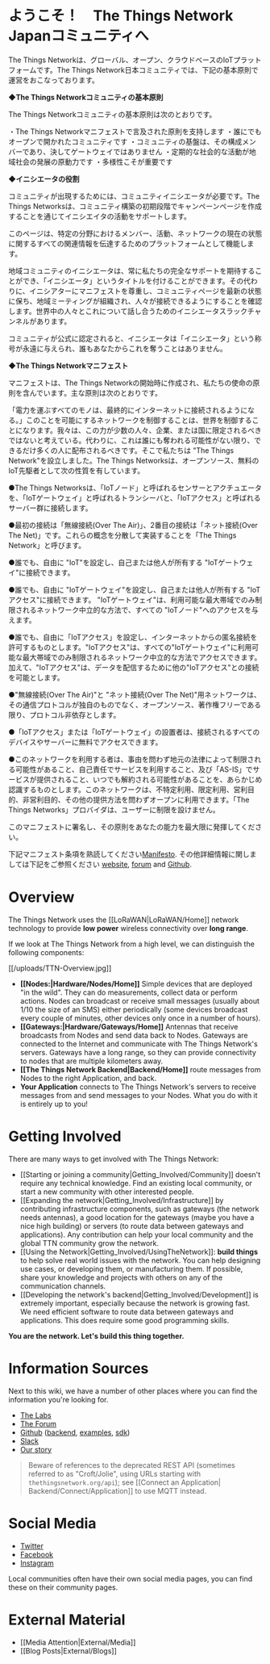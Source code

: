 # ようこそ！　The Things Network Japanコミュニティへ

The Things Networkは、グローバル、オープン、クラウドベースのIoTプラットフォームです。The Things Network日本コミュニティでは、下記の基本原則で運営をおこなっております。

◆**The Things Networkコミュニティの基本原則**

The Things Networkコミュニティの基本原則は次のとおりです。

・The Things Networkマニフェストで言及された原則を支持します
・誰にでもオープンで開かれたコミュニティです
・コミュニティの基盤は、その構成メンバーであり、決してゲートウェイではありません
・定期的な社会的な活動が地域社会の発展の原動力です
・多様性こそが重要です

◆**イニシエータの役割**

コミュニティが出現するためには、コミュニティイニシエータが必要です。The Things Networksは、コミュニティ構築の初期段階でキャンペーンページを作成することを通じてイニシエイタの活動をサポートします。

このページは、特定の分野におけるメンバー、活動、ネットワークの現在の状態に関するすべての関連情報を伝達するためのプラットフォームとして機能します。

地域コミュニティのイニシエータは、常に私たちの完全なサポートを期待することができ、「イニシエータ」というタイトルを付けることができます。その代わりに、イニシアターにマニフェストを尊重し、コミュニティページを最新の状態に保ち、地域ミーティングが組織され、人々が接続できるようにすることを確認します。世界中の人々とこれについて話し合うためのイニシエータスラックチャンネルがあります。

コミュニティが公式に認定されると、イニシエータは「イニシエータ」という称号が永遠に与えられ、誰もあなたからこれを奪うことはありません。

◆**The Things Networkマニフェスト**

マニフェストは、The Things Networkの開始時に作成され、私たちの使命の原則を含んでいます。主な原則は次のとおりです。

「電力を運ぶすべてのモノは、最終的にインターネットに接続されるようになる。」このことを可能にするネットワークを制御することは、世界を制御することになります。我々は、この力が少数の人々、企業、または国に限定されるべきではないと考えている。代わりに、これは誰にも奪われる可能性がない限り、できるだけ多くの人に配布されるべきです。そこで私たちは "The Things Network"を設立しました。The Things Networksは、オープンソース、無料のIoT先駆者として次の性質を有しています。

●The Things Networksは、「IoTノード」と呼ばれるセンサーとアクチュエータを、「IoTゲートウェイ」と呼ばれるトランシーバと、「IoTアクセス」と呼ばれるサーバー群に接続します。

●最初の接続は「無線接続(Over The Air)」、2番目の接続は「ネット接続(Over The Net)」です。これらの概念を分散して実装することを「The Things Network」と呼びます。

●誰でも、自由に "IoT"を設定し、自己または他人が所有する "IoTゲートウェイ"に接続できます。

●誰でも、自由に "IoTゲートウェイ"を設定し、自己または他人が所有する "IoTアクセス"に接続できます。 "IoTゲートウェイ"は、利用可能な最大帯域でのみ制限されるネットワーク中立的な方法で、すべての "IoTノード"へのアクセスを与えます。

●誰でも、自由に「IoTアクセス」を設定し、インターネットからの匿名接続を許可するものとします。"IoTアクセス"は、すべての"IoTゲートウェイ"に利用可能な最大帯域でのみ制限されるネットワーク中立的な方法でアクセスできます。加えて、"IoTアクセス"は、データを配信するために他の"IoTアクセス"との接続を可能とします。

●"無線接続(Over The Air)"と "ネット接続(Over The Net)"用ネットワークは、その通信プロトコルが独自のものでなく、オープンソース、著作権フリーである限り、プロトコル非依存とします。

●「IoTアクセス」または「IoTゲートウェイ」の設置者は、接続されるすべてのデバイスやサーバーに無料でアクセスできます。

●このネットワークを利用する者は、事由を問わず地元の法律によって制限される可能性があること、自己責任でサービスを利用すること、及び「AS-IS」でサービスが提供されること、いつでも解約される可能性があることを、あらかじめ認識するものとします。このネットワークは、不特定利用、限定利用、営利目的、非営利目的、その他の提供方法を問わずオープンに利用できます。「The Things Networks」プロバイダは、ユーザーに制限を設けません。

このマニフェストに署名し、その原則をあなたの能力を最大限に発揮してください。

下記マニフェスト条項を熟読してください[Manifesto](https://github.com/TheThingsNetwork/Manifest).
その他詳細情報に関しましては下記をご参照ください [website](http://thethingsnetwork.org), [forum](http://forum.thethingsnetwork.org/) and [Github](https://github.com/TheThingsNetwork).


# Overview

The Things Network uses the [[LoRaWAN|LoRaWAN/Home]] network technology to provide **low power** wireless connectivity over **long range**.

If we look at The Things Network from a high level, we can distinguish the following components:

[[/uploads/TTN-Overview.jpg]]

* **[[Nodes:|Hardware/Nodes/Home]]** Simple devices that are deployed "in the wild". They can do measurements, collect data or perform actions. Nodes can broadcast or receive small messages (usually about 1/10 the size of an SMS) either periodically (some devices broadcast every couple of minutes, other devices only once in a number of hours).
* **[[Gateways:|Hardware/Gateways/Home]]** Antennas that receive broadcasts from Nodes and send data back to Nodes. Gateways are connected to the Internet and communicate with The Things Network's servers. Gateways have a long range, so they can provide connectivity to nodes that are multiple kilometers away.
* **[[The Things Network Backend|Backend/Home]]** route messages from Nodes to the right Application, and back.
* **Your Application** connects to The Things Network's servers to receive messages from and send messages to your Nodes. What you do with it is entirely up to you!

# Getting Involved

There are many ways to get involved with The Things Network:

* [[Starting or joining a community|Getting_Involved/Community]] doesn't require any technical knowledge. Find an existing local community, or start a new community with other interested people.
* [[Expanding the network|Getting_Involved/Infrastructure]] by contributing infrastructure components, such as gateways (the network needs antennas), a good location for the gateways (maybe you have a nice high building) or servers (to route data between gateways and applications). Any contribution can help your local community and the global TTN community grow the network.
* [[Using the Network|Getting_Involved/UsingTheNetwork]]: **build things** to help solve real world issues with the network. You can help designing use cases, or developing them, or manufacturing them. If possible, share your knowledge and projects with others on any of the communication channels.
* [[Developing the network's backend|Getting_Involved/Development]] is extremely important, especially because the network is growing fast. We need efficient software to route data between gateways and applications. This does require some good programming skills.

**You are the network. Let's build this thing together.**

# Information Sources

Next to this wiki, we have a number of other places where you can find the information you're looking for.

* [The Labs](https://thethingsnetwork.org/labs/)
* [The Forum](https://www.thethingsnetwork.org/forum)
* [Github](https://github.com/TheThingsNetwork) ([backend](https://github.com/TheThingsNetwork/ttn), [examples](https://github.com/TheThingsNetwork/examples), [sdk](https://www.thethingsnetwork.org/docs/applications/sdks.html))
* [Slack](http://slack.thethingsnetwork.org/)
* [Our story](https://medium.com/@wienke/the-things-network-building-a-global-iot-data-network-in-6-months-adc2c0b1ae9b)

>Beware of references to the deprecated REST API (sometimes referred to as "Croft/Jolie", using URLs starting with `thethingsnetwork.org/api`); see [[Connect an Application| Backend/Connect/Application]] to use MQTT instead.

# Social Media

* [Twitter](https://twitter.com/thethingsntwrk)
* [Facebook](https://www.facebook.com/thethingsnetwork)
* [Instagram](https://www.instagram.com/thethingsntwrk)

Local communities often have their own social media pages, you can find these on their community pages.

# External Material

* [[Media Attention|External/Media]]
* [[Blog Posts|External/Blogs]]